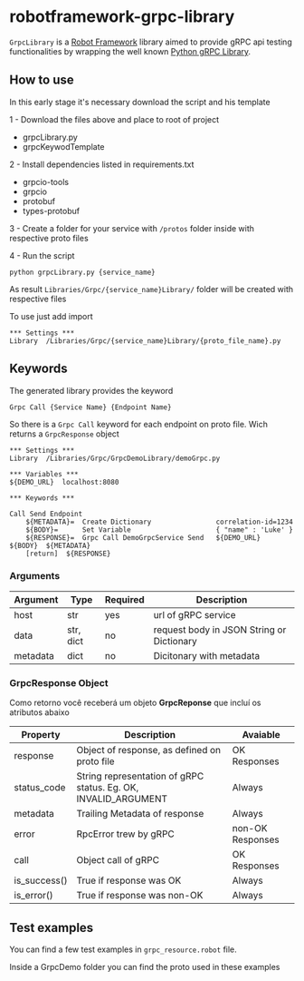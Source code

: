 # robotframework-grpc-library

``GrpcLibrary`` is a [Robot Framework](https://robotframework.org/) library
aimed to provide gRPC api testing functionalities by wrapping the well known [Python gRPC Library](https://grpc.io/docs/languages/python/).

## How to use

In this early stage it's necessary download the script and his template

1 - Download the files above and place to root of project

- grpcLibrary.py
- grpcKeywodTemplate

2 - Install dependencies listed in requirements.txt

- grpcio-tools
- grpcio
- protobuf
- types-protobuf

3 - Create a folder for your service with `/protos` folder inside with respective proto files

4 - Run the script

```
python grpcLibrary.py {service_name}
```

As result `Libraries/Grpc/{service_name}Library/` folder will be created with respective files

To use just add import

```robotframework
*** Settings ***
Library  /Libraries/Grpc/{service_name}Library/{proto_file_name}.py
```

## Keywords

The generated library provides the keyword

`Grpc Call {Service Name} {Endpoint Name}` 

So there is a `Grpc Call` keyword for each endpoint on proto file. Wich returns a `GrpcResponse` object

```robotframework
*** Settings ***
Library  /Libraries/Grpc/GrpcDemoLibrary/demoGrpc.py

*** Variables ***
${DEMO_URL}  localhost:8080

*** Keywords ***

Call Send Endpoint
    ${METADATA}=  Create Dictionary                correlation-id=1234
    ${BODY}=      Set Variable                     { "name" : 'Luke' }
    ${RESPONSE}=  Grpc Call DemoGrpcService Send   ${DEMO_URL}          ${BODY}  ${METADATA}
    [return]  ${RESPONSE}
```

### Arguments

| Argument | Type      | Required | Description                               |
| -------- | -------   | -------- | ----------------------------------------- |
| host     | str       | yes      | url of gRPC service                       |
| data     | str, dict | no       | request body in JSON String or Dictionary |
| metadata | dict      | no       | Dicitonary with metadata                  | 

### GrpcResponse Object

Como retorno você receberá um objeto **GrpcReponse** que incluí os atributos abaixo

| Property      | Description                                                    | Avaiable         |
| ------------- | -------------------------------------------------------------- | ---------------- |
| response      | Object of response, as defined on proto file                   | OK Responses     |
| status_code   | String representation of gRPC status. Eg. OK, INVALID_ARGUMENT | Always           |
| metadata      | Trailing Metadata of response                                  | Always           |
| error         | RpcError trew by gRPC                                          | non-OK Responses |
| call          | Object call of gRPC                                            | OK Responses     |
| is_success()  | True if response was OK                                        | Always           |
| is_error()    | True if response was non-OK                                    | Always           |

## Test examples

You can find a few test examples in `grpc_resource.robot` file.

Inside a GrpcDemo folder you can find the proto used in these examples